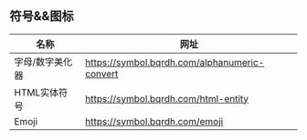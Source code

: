 ## 符号&&图标

| 名称       | 网址                                            |
|----------|-----------------------------------------------|
| 字母/数字美化器 | https://symbol.bqrdh.com/alphanumeric-convert |
| HTML实体符号 | https://symbol.bqrdh.com/html-entity          |
| Emoji    | https://symbol.bqrdh.com/emoji                |